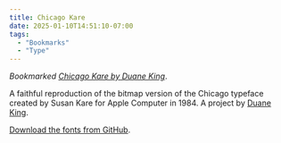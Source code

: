 ```yaml
---
title: Chicago Kare
date: 2025-01-10T14:51:10-07:00
tags:
  - "Bookmarks"
  - "Type"
---
```


_Bookmarked [Chicago Kare by Duane King](https://chicagokare.xyz/)_.

A faithful reproduction of the bitmap version of the Chicago typeface created by Susan Kare for Apple Computer in 1984. A project by [Duane King](https://kingduane.com/).

[Download the fonts from GitHub](https://github.com/KingDuane/Chicago-Kare).

